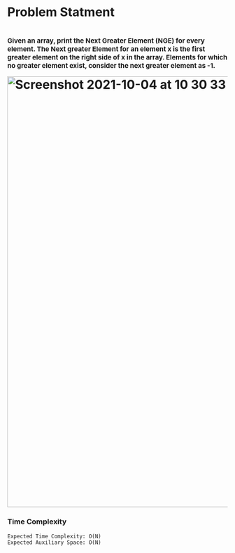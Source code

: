 <h1> Problem Statment <h1>

<p style="font-size:15px">
Given an array, print the Next Greater Element (NGE) for every element. The Next greater Element for an element x is the first greater element on the right side of x in the array. Elements for which no greater element exist, consider the next greater element as -1.
</p>


<img width="986" alt="Screenshot 2021-10-04 at 10 30 33 PM" src="https://user-images.githubusercontent.com/18141809/135893303-6e289a88-ec30-4867-9782-e114246347bc.png">

<h3>Time Complexity</h3>


```
Expected Time Complexity: O(N)
Expected Auxiliary Space: O(N)
```        

